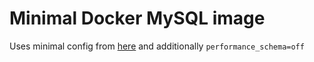 Minimal Docker MySQL image
===========================

Uses minimal config from [here](http://www.tocker.ca/2014/03/10/configuring-mysql-to-use-minimal-memory.html) and additionally `performance_schema=off`
